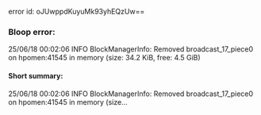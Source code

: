 error id: oJUwppdKuyuMk93yhEQzUw==
### Bloop error:

25/06/18 00:02:06 INFO BlockManagerInfo: Removed broadcast_17_piece0 on hpomen:41545 in memory (size: 34.2 KiB, free: 4.5 GiB)
#### Short summary: 

25/06/18 00:02:06 INFO BlockManagerInfo: Removed broadcast_17_piece0 on hpomen:41545 in memory (size...